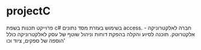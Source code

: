 # projectC
פרוייקט תכנות בשפת c# 
בשימוש בעזרת מסד נתונים access.
חברה לאלקטרוניקה - אלקטרוטק.
תוכנה לסיוע והקלה בהפקת דוחות וניהול שוטף של עסק לאלקטרוניקה כולל הוספה של ספקים, ציוד וכו'
